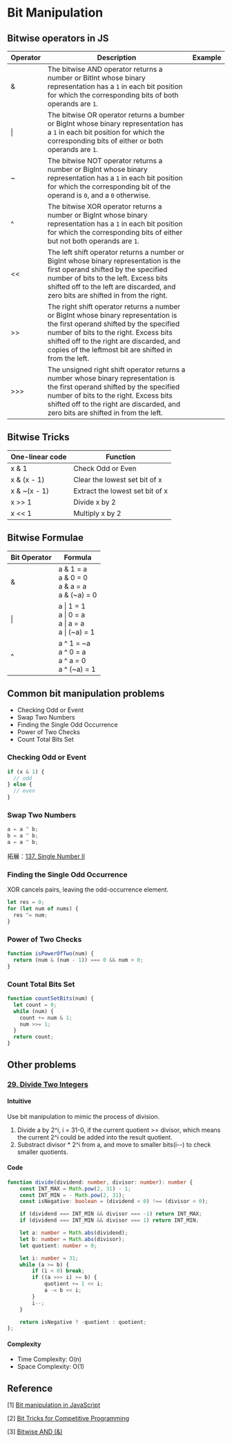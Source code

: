 # Bit Manipulation

## Bitwise operators in JS
|Operator|Description|Example|
|----|----|----|
|&|The bitwise AND operator returns a number or BitInt whose binary representation has a `1` in each bit position for which the corresponding bits of both operands are `1`.||
|\||The bitwise OR operator returns a bumber or BigInt whose binary representation has a `1` in each bit position for which the corresponding bits of either or both operands are `1`.||
|~|The bitwise NOT operator returns a number or BigInt whose binary representation has a `1` in each bit position for which the corresponding bit of the operand is `0`, and a `0` otherwise.||
|^|The bitwise XOR operator returns a number or BigInt whose binary representation has a `1` in each bit position for which the corresponding bits of either but not both operands are `1`.||
|<<|The left shift operator returns a number or BigInt whose binary representation is the first operand shifted by the specified number of bits to the left. Excess bits shifted off to the left are discarded, and zero bits are shifted in from the right.||
|>>|The right shift operator returns a number or BigInt whose binary representation is the first operand shifted by the specified number of bits to the right. Excess bits shifted off to the right are discarded, and copies of the leftmost bit are shifted in from the left.||
|>>>|The unsigned right shift operator returns a number whose binary representation is the first operand shifted by the specified number of bits to the right. Excess bits shifted off to the right are discarded, and zero bits are shifted in from the left.||

## Bitwise Tricks
|One-linear code|Function|
|----|----|
|x & 1|Check Odd or Even|
|x & (x - 1)|Clear the lowest set bit of x|
|x & ~(x - 1)|Extract the lowest set bit of x|
|x >> 1|Divide x by 2|
|x << 1|Multiply x by 2|

## Bitwise Formulae
|Bit Operator|Formula|
|----|----|
|&|a & 1 = a <br /> a & 0 = 0 <br /> a & a = a <br /> a & (~a) = 0 |
|\||a \| 1 = 1 <br /> a \| 0 = a <br /> a \| a = a <br /> a \| (~a) = 1|
|^|a ^ 1 = ~a <br /> a ^ 0 = a <br /> a ^ a = 0 <br /> a ^ (~a) = 1|

## Common bit manipulation problems
- Checking Odd or Event
- Swap Two Numbers
- Finding the Single Odd Occurrence
- Power of Two Checks
- Count Total Bits Set

### Checking Odd or Event
```javascript
if (x & 1) {
  // odd
} else {
  // even
}
```
### Swap Two Numbers
``` javascript
a = a ^ b;
b = a ^ b;
a = a ^ b;
```
拓展：[137. Single Number II](https://leetcode.com/problems/single-number-ii/description/?envType=study-plan-v2&envId=top-interview-150)
### Finding the Single Odd Occurrence
XOR cancels pairs, leaving the odd-occurrence element.
```javascript
let res = 0;
for (let num of nums) {
  res ^= num;
}
```
### Power of Two Checks
```javascript
function isPowerOfTwo(num) {
  return (num & (num - 1)) === 0 && num > 0;
}
```
### Count Total Bits Set
```javascript
function countSetBits(num) {
  let count = 0;
  while (num) {
    count += num & 1;
    num >>= 1;
  }
  return count;
}
```

## Other problems
### [29. Divide Two Integers](https://leetcode.com/problems/divide-two-integers/)
#### Intuitive
Use bit manipulation to mimic the process of division.
1. Divide a by 2^i, i = 31-0, if the current quotient >= divisor, which means the current 2^i could be added into the result quotient.
2. Substract divisor * 2^i from a, and move to smaller bits(i--) to check smaller quotients.
#### Code
```typescript
function divide(dividend: number, divisor: number): number {
    const INT_MAX = Math.pow(2, 31) - 1;
    const INT_MIN = - Math.pow(2, 31);
    const isNegative: boolean = (dividend < 0) !== (divisor < 0);

    if (dividend === INT_MIN && divisor === -1) return INT_MAX;
    if (dividend === INT_MIN && divisor === 1) return INT_MIN;

    let a: number = Math.abs(dividend);
    let b: number = Math.abs(divisor);
    let quotient: number = 0;

    let i: number = 31;
    while (a >= b) {
        if (i < 0) break;
        if ((a >>> i) >= b) {
            quotient += 1 << i;
            a -= b << i;
        }
        i--;
    }

    return isNegative ? -quotient : quotient;
};
```
#### Complexity
- Time Complexity: O(n)
- Space Complexity: O(1)


## Reference
[1] [Bit manipulation in JavaScript](https://www.geeksforgeeks.org/bit-manipulation-in-javascript/?ref=header_outind)

[2] [Bit Tricks for Competitive Programming](https://www.geeksforgeeks.org/bit-tricks-competitive-programming/)

[3] [Bitwise AND (&)](https://developer.mozilla.org/en-US/docs/Web/JavaScript/Reference/Operators/Bitwise_AND)

